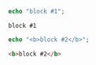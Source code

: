 ```php
echo "block #1";
```
```plain
block #1
```
```php
echo "<b>block #2</b>";
```
```html
<b>block #2</b>
```